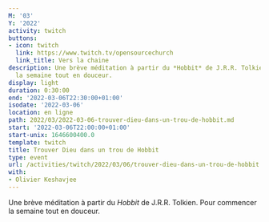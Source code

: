 ```yaml
---
M: '03'
Y: '2022'
activity: twitch
buttons:
- icon: twitch
  link: https://www.twitch.tv/opensourcechurch
  link_title: Vers la chaine
description: Une brève méditation à partir du *Hobbit* de J.R.R. Tolkien. Pour commencer
  la semaine tout en douceur.
display: light
duration: 0:30:00
end: '2022-03-06T22:30:00+01:00'
isodate: '2022-03-06'
location: en ligne
path: 2022/03/2022-03-06-trouver-dieu-dans-un-trou-de-hobbit.md
start: '2022-03-06T22:00:00+01:00'
start-unix: 1646600400.0
template: twitch
title: Trouver Dieu dans un trou de Hobbit
type: event
url: /activities/twitch/2022/03/06/trouver-dieu-dans-un-trou-de-hobbit
with:
- Olivier Keshavjee
---
```

Une brève méditation à partir du *Hobbit* de J.R.R. Tolkien. Pour commencer la semaine tout en douceur.